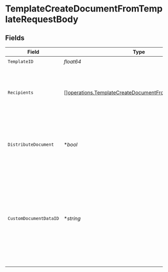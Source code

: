 # TemplateCreateDocumentFromTemplateRequestBody


## Fields

| Field                                                                                                                                | Type                                                                                                                                 | Required                                                                                                                             | Description                                                                                                                          |
| ------------------------------------------------------------------------------------------------------------------------------------ | ------------------------------------------------------------------------------------------------------------------------------------ | ------------------------------------------------------------------------------------------------------------------------------------ | ------------------------------------------------------------------------------------------------------------------------------------ |
| `TemplateID`                                                                                                                         | *float64*                                                                                                                            | :heavy_check_mark:                                                                                                                   | N/A                                                                                                                                  |
| `Recipients`                                                                                                                         | [][operations.TemplateCreateDocumentFromTemplateRecipients](../../models/operations/templatecreatedocumentfromtemplaterecipients.md) | :heavy_check_mark:                                                                                                                   | The information of the recipients to create the document with.                                                                       |
| `DistributeDocument`                                                                                                                 | **bool*                                                                                                                              | :heavy_minus_sign:                                                                                                                   | Whether to create the document as pending and distribute it to recipients.                                                           |
| `CustomDocumentDataID`                                                                                                               | **string*                                                                                                                            | :heavy_minus_sign:                                                                                                                   | The data ID of an alternative PDF to use when creating the document. If not provided, the PDF attached to the template will be used. |